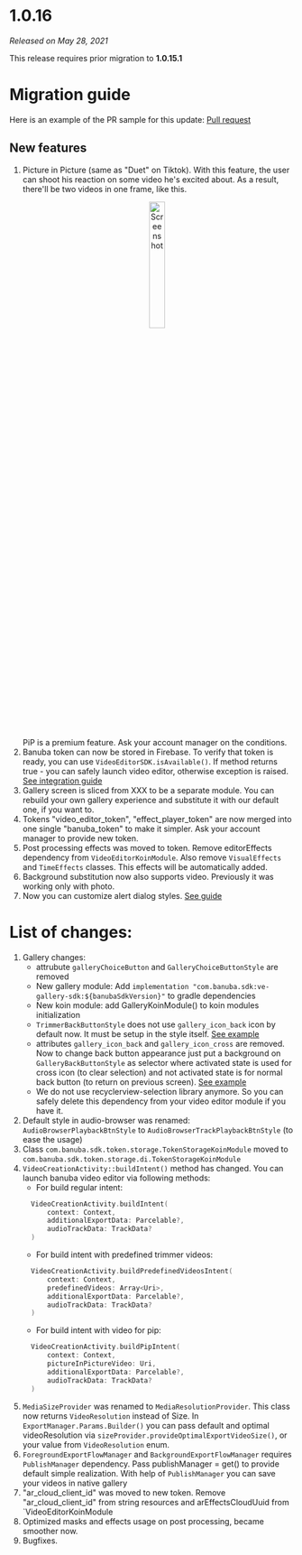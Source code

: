# 1.0.16

*Released on May 28, 2021*

This release requires prior migration to **1.0.15.1** 

# **Migration guide**

Here is an example of the PR sample for this update: [Pull request](https://github.com/Banuba/ve-sdk-android-integration-sample/pull/92)

## New features

1. Picture in Picture (same as "Duet" on Tiktok). With this feature, the user can shoot his reaction on some video he's excited about. As a result, there'll be two videos in one frame, like this.
   <p align="center">
   <img src="../gif/camera_pip.gif" alt="Screenshot" width="24%" height="auto" class="docs-screenshot"/>&nbsp;
   </p>
   PiP is a premium feature. Ask your account manager on the conditions.
2. Banuba token can now be stored in Firebase. To verify that token is ready, you can use `VideoEditorSDK.isAvailable()`. If method returns true - you can safely launch video editor, otherwise exception is raised.
   [See integration guide](../token_on_firebase.md.md)
3. Gallery screen is sliced from XXX to be a separate module. You can rebuild your own gallery experience and substitute it with our default one, if you want to.
4. Tokens "video_editor_token", "effect_player_token" are now merged into one single "banuba_token" to make it simpler. Ask your account manager to provide new token.
5. Post processing effects was moved to token. Remove editorEffects dependency from `VideoEditorKoinModule`. Also remove `VisualEffects` and `TimeEffects` classes. This effects will be automatically added.
6. Background substitution now also supports video. Previously it was working only with photo.
7. Now you can customize alert dialog styles. [See guide](../alert_styles.md)

# List of changes:

1. Gallery changes:
   - attrubute `galleryChoiceButton` and `GalleryChoiceButtonStyle` are removed
   - New gallery module: Add `implementation "com.banuba.sdk:ve-gallery-sdk:${banubaSdkVersion}"` to gradle dependencies
   - New koin module: add GalleryKoinModule() to koin modules initialization
   - `TrimmerBackButtonStyle` does not use `gallery_icon_back` icon by default now. It must be setup in the style itself. [See example](../../app/src/main/res/values/themes.xml#L740)
   - attributes `gallery_icon_back` and `gallery_icon_cross` are removed. Now to change back button appearance just put a background on `GalleryBackButtonStyle` as selector where activated state is used for cross icon (to clear selection) and not activated state is for normal back button (to return on previous screen). [See example](../../app/src/main/res/values/themes.xml#L697)
   - We do not use recyclerview-selection library anymore. So you can safely delete this dependency from your video editor module if you have it.
2. Default style in audio-browser was renamed: `AudioBrowserPlaybackBtnStyle` to `AudioBrowserTrackPlaybackBtnStyle` (to ease the usage)
3. Class `com.banuba.sdk.token.storage.TokenStorageKoinModule` moved to `com.banuba.sdk.token.storage.di.TokenStorageKoinModule`
4. `VideoCreationActivity::buildIntent()` method has changed. You can launch banuba video editor via following methods:
   - For build regular intent:
   ```kotlin
     VideoCreationActivity.buildIntent(
         context: Context,
         additionalExportData: Parcelable?,
         audioTrackData: TrackData?
     )
   ```
   - For build intent with predefined trimmer videos:
   ```kotlin
     VideoCreationActivity.buildPredefinedVideosIntent(
         context: Context,
         predefinedVideos: Array<Uri>,
         additionalExportData: Parcelable?,
         audioTrackData: TrackData?
     )
   ```
   - For build intent with video for pip:
   ```kotlin
     VideoCreationActivity.buildPipIntent(
         context: Context,
         pictureInPictureVideo: Uri,
         additionalExportData: Parcelable?,
         audioTrackData: TrackData?
     )
   ```
5. `MediaSizeProvider` was renamed to `MediaResolutionProvider`. This class now returns `VideoResolution` instead of Size. In `ExportManager.Params.Builder()` you can pass default and optimal videoResolution via `sizeProvider.provideOptimalExportVideoSize()`, or your value from `VideoResolution` enum.
6. `ForegroundExportFlowManager` and `BackgroundExportFlowManager` requires `PublishManager` dependency. Pass publishManager = get() to provide default simple realization. With help of `PublishManager` you can save your videos in native gallery
7. "ar_cloud_client_id" was moved to new token. Remove "ar_cloud_client_id" from string resources and  arEffectsCloudUuid from `VideoEditorKoinModule
8. Optimized masks and effects usage on post processing, became smoother now.
9. Bugfixes.

